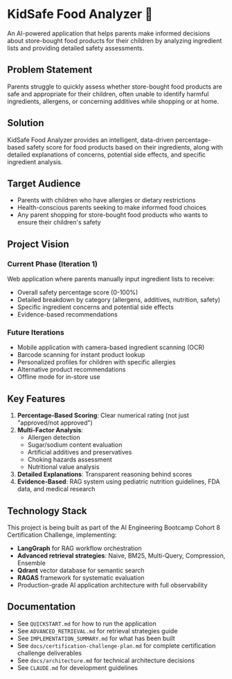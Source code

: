 # KidSafe Food Analyzer 🍎

An AI-powered application that helps parents make informed decisions about store-bought food products for their children by analyzing ingredient lists and providing detailed safety assessments.

## Problem Statement

Parents struggle to quickly assess whether store-bought food products are safe and appropriate for their children, often unable to identify harmful ingredients, allergens, or concerning additives while shopping or at home.

## Solution

KidSafe Food Analyzer provides an intelligent, data-driven percentage-based safety score for food products based on their ingredients, along with detailed explanations of concerns, potential side effects, and specific ingredient analysis.

## Target Audience

- Parents with children who have allergies or dietary restrictions
- Health-conscious parents seeking to make informed food choices
- Any parent shopping for store-bought food products who wants to ensure their children's safety

## Project Vision

### Current Phase (Iteration 1)
Web application where parents manually input ingredient lists to receive:
- Overall safety percentage score (0-100%)
- Detailed breakdown by category (allergens, additives, nutrition, safety)
- Specific ingredient concerns and potential side effects
- Evidence-based recommendations

### Future Iterations
- Mobile application with camera-based ingredient scanning (OCR)
- Barcode scanning for instant product lookup
- Personalized profiles for children with specific allergies
- Alternative product recommendations
- Offline mode for in-store use

## Key Features

1. **Percentage-Based Scoring**: Clear numerical rating (not just "approved/not approved")
2. **Multi-Factor Analysis**: 
   - Allergen detection
   - Sugar/sodium content evaluation
   - Artificial additives and preservatives
   - Choking hazards assessment
   - Nutritional value analysis
3. **Detailed Explanations**: Transparent reasoning behind scores
4. **Evidence-Based**: RAG system using pediatric nutrition guidelines, FDA data, and medical research

## Technology Stack

This project is being built as part of the AI Engineering Bootcamp Cohort 8 Certification Challenge, implementing:
- **LangGraph** for RAG workflow orchestration
- **Advanced retrieval strategies**: Naive, BM25, Multi-Query, Compression, Ensemble
- **Qdrant** vector database for semantic search
- **RAGAS** framework for systematic evaluation
- Production-grade AI application architecture with full observability

## Documentation

- See `QUICKSTART.md` for how to run the application
- See `ADVANCED_RETRIEVAL.md` for retrieval strategies guide
- See `IMPLEMENTATION_SUMMARY.md` for what has been built
- See `docs/certification-challenge-plan.md` for complete certification challenge deliverables
- See `docs/architecture.md` for technical architecture decisions
- See `CLAUDE.md` for development guidelines